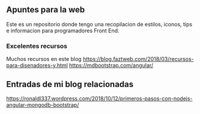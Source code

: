 ## Apuntes para la web

Este es un repositorio donde tengo una recopilacion de estilos, iconos, tips e informacion para programadores Front End.

### Excelentes recursos 

Muchos recursos en este blog https://blog.faztweb.com/2018/03/recursos-para-disenadores-y.html
https://mdbootstrap.com/angular/


## Entradas de mi blog relacionadas

https://ronaldl337.wordpress.com/2018/10/12/primeros-pasos-con-nodejs-angular-mongodb-bootstrap/

